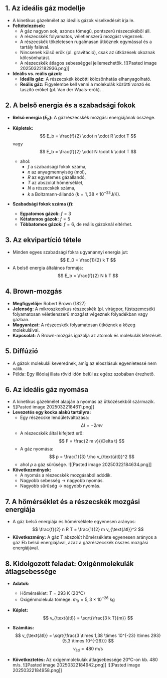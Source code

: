 ## 1. Az ideális gáz modellje
- A kinetikus gázelmélet az ideális gázok viselkedését írja le.
- **Feltételezések:**
  - A gáz nagyon sok, azonos tömegű, pontszerű részecskéből áll.
  - A részecskék folyamatos, véletlenszerű mozgást végeznek.
  - A részecskék tökéletesen rugalmasan ütköznek egymással és a tartály falával.
  - Nincsenek külső erők (pl. gravitáció), csak az ütközések okoznak kölcsönhatást.
  - A részecskék átlagos sebességgel jellemezhetők.
![[Pasted image 20250322182936.png]]
- **Ideális vs. reális gázok:**
  - **Ideális gáz:** A részecskék közötti kölcsönhatás elhanyagolható.
  - **Reális gáz:** Figyelembe kell venni a molekulák közötti vonzó és taszító erőket (pl. Van der Waals-erők).

## 2. A belső energia és a szabadsági fokok
- **Belső energia ($E_b$):** A gázrészecskék mozgási energiájának összege.
- **Képletek:**
  $$
  E_b = \frac{f}{2} \cdot n \cdot R \cdot T
  $$
  vagy
  $$
  E_b = \frac{f}{2} \cdot N \cdot k \cdot T
  $$
  - ahol:
    - $f$ a szabadsági fokok száma,
    - $n$ az anyagmennyiség (mol),
    - $R$ az egyetemes gázállandó,
    - $T$ az abszolút hőmérséklet,
    - $N$ a részecskék száma,
    - $k$ a Boltzmann-állandó ($k = 1,38 \times 10^{-23} \text{J/K}$).

- **Szabadsági fokok száma ($f$):**
  - **Egyatomos gázok:** $f = 3$
  - **Kétatomos gázok:** $f = 5$
  - **Többatomos gázok:** $f = 6$, de reális gázoknál eltérhet.

## 3. Az ekvipartíció tétele
- Minden egyes szabadsági fokra ugyanannyi energia jut:
  $$
  E_0 = \frac{1}{2} k T
  $$
- A belső energia általános formája:
  $$
  E_b = \frac{f}{2} N k T
  $$

## 4. Brown-mozgás
- **Megfigyelője:** Robert Brown (1827)
- **Jelenség:** A mikroszkopikus részecskék (pl. virágpor, füstszemcsék) folyamatosan véletlenszerű mozgást végeznek folyadékban vagy gázban.
- **Magyarázat:** A részecskék folyamatosan ütköznek a közeg molekuláival.
- **Kapcsolat:** A Brown-mozgás igazolja az atomok és molekulák létezését.

## 5. Diffúzió
- A gázok molekulái keverednek, amíg az eloszlásuk egyenletessé nem válik.
- Példa: Egy illóolaj illata rövid időn belül az egész szobában érezhető.

## 6. Az ideális gáz nyomása
- A kinetikus gázelmélet alapján a nyomás az ütközésekből származik.
- ![[Pasted image 20250322184611.png]]
- **Levezetés egy kocka alakú tartályra:**
  - Egy részecske lendületváltozása:
    $$
    \Delta I = -2 m v
    $$
  - A részecskék által kifejtett erő:
    $$
    F = \frac{2 m v}{\Delta t}
    $$
  - A gáz nyomása:
    $$
    p = \frac{1}{3} \rho v_{\text{átl}}^2
    $$
  - ahol $\rho$ a gáz sűrűsége.
![[Pasted image 20250322184634.png]]
- **Következmények:**
  - A nyomás a részecskék mozgásából adódik.
  - Nagyobb sebesség → nagyobb nyomás.
  - Nagyobb sűrűség → nagyobb nyomás.

## 7. A hőmérséklet és a részecskék mozgási energiája
- A gáz belső energiája és hőmérséklete egyenesen arányos:
  $$
  \frac{f}{2} n R T = \frac{1}{2} m v_{\text{átl}}^2
  $$
- **Következmény:** A gáz T abszolút hőmérséklete egyenesen arányos a gáz Eb belső energiájával, azaz a gázrészecskék összes mozgási energiájával.

## 8. Kidolgozott feladat: Oxigénmolekulák átlagsebessége
- **Adatok:**
  - Hőmérséklet: $T = 293$ K (20°C)
  - Oxigénmolekula tömege: $m_0 = 5,3 \times 10^{-26}$ kg
- **Képlet:**
  $$
  v_{\text{átl}} = \sqrt{\frac{3 k T}{m}}
  $$
- **Számítás:**
  $$
  v_{\text{átl}} = \sqrt{\frac{3 \times 1,38 \times 10^{-23} \times 293}{5,3 \times 10^{-26}}}
  $$
  $$
  v_{\text{átl}} = 480 \text{ m/s}
  $$

- **Következtetés:** Az oxigénmolekulák átlagsebessége 20°C-on kb. 480 m/s.
![[Pasted image 20250322184942.png]]
![[Pasted image 20250322184958.png]]

